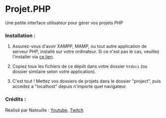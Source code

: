 # Projet.PHP
Une petite interface utilisateur pour gérer vos projets PHP

### Installation :
1. Assurez-vous d'avoir XAMPP, MAMP, ou tout autre application de serveur PHP, installé sur votre ordinateur. Si ce n'est pas le cas, veuillez l'installer via [ce lien](https://www.apachefriends.org/fr/index.html).

2. Copiez tous les fichiers de ce dépôt dans votre dossier `htdocs` (ou dossier similaire selon votre application).

3. C'est tout ! Mettez vos dossiers de projets dans le dossier "project", puis accedez a "localhost" depuis n'importe quel navigateur.

### Crédits :
Réalisé par Natouille : [Youtube](https://www.google.com/url?sa=t&source=web&rct=j&opi=89978449&url=https://www.youtube.com/channel/UCFuMLgw1UpC7BbtYqJzG7Wg&ved=2ahUKEwiC-4yahv-IAxWtUKQEHVCTIZ0QFnoECBUQAQ&usg=AOvVaw0NQtpw9WV7OLLoTwWb-mGq), [Twitch](https://www.twitch.tv/natouillelevrai)
